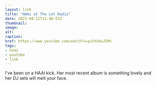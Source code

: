 ```yaml
---
layout: link
title: "HAAi at The Lot Radio"
date: 2023-08-11T12:48:53Z
thumbnail:
image:
alt:
caption:
href: https://www.youtube.com/watch?v=pih4zbwJSMc
tags:
- haai
- youtube
- link
---
```


I've been on a HAAi kick. Her most recent album is something lovely and her DJ sets will melt your face.
